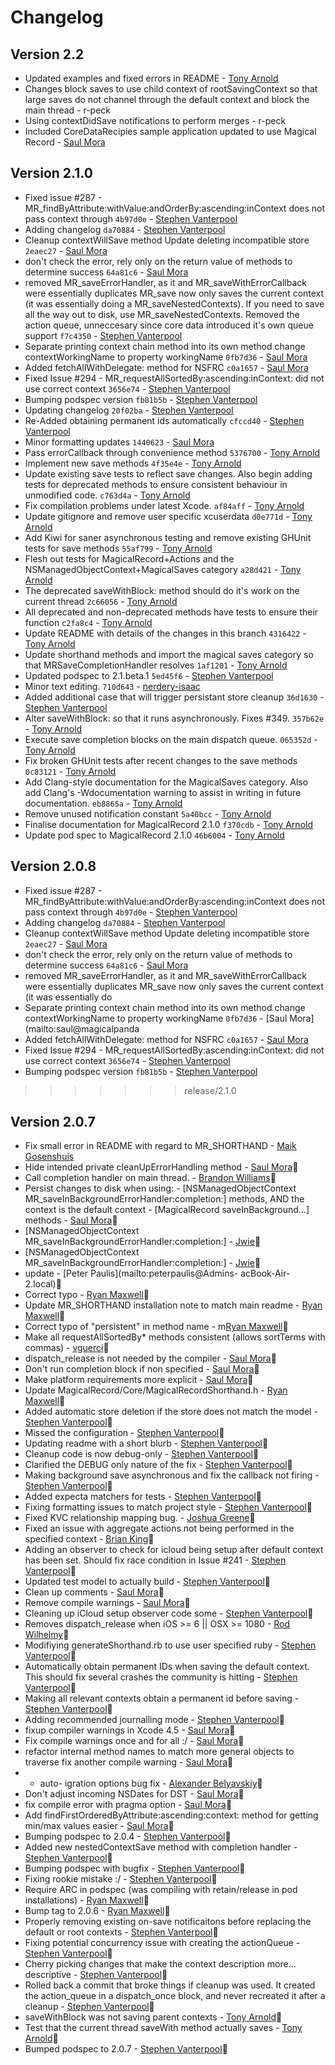 # Changelog

## Version 2.2
* Updated examples and fixed errors in README - [Tony Arnold](mailto:tony@thecocoabots.com)
* Changes block saves to use child context of rootSavingContext so that large saves do not channel through the default context and block the main thread - r-peck
* Using contextDidSave notifications to perform merges - r-peck
* Included CoreDataRecipies sample application updated to use Magical Record - [Saul Mora](mailto:saul@magicalpanda.com)

## Version 2.1.0
* Fixed issue #287 - MR_findByAttribute:withValue:andOrderBy:ascending:inContext does not pass context through `4b97d0e` - [Stephen Vanterpool](mailto:stephen@vanterpool.net)
* Adding changelog `da70884` - [Stephen Vanterpool](mailto:stephen@vanterpool.net)
* Cleanup contextWillSave method Update deleting incompatible store `2eaec27` - [Saul Mora](mailto:saul@magicalpanda.com)
* don't check the error, rely only on the return value of methods to determine success `64a81c6` - [Saul Mora](mailto:saul@magicalpanda.com)
* removed MR_saveErrorHandler, as it and MR_saveWithErrorCallback were essentially duplicates MR_save now only saves the current context (it was essentially doing a MR_saveNestedContexts). If you need to save all the way out to disk, use MR_saveNestedContexts. Removed the action queue, unneccesary since core data introduced it's own queue support `f7c4350` - [Stephen Vanterpool](mailto:stephen@vanterpool.net)
* Separate printing context chain method into its own method change contextWorkingName to property workingName `0fb7d36` - [Saul Mora](mailto:saul@magicalpanda.com)
* Added fetchAllWithDelegate: method for NSFRC `c0a1657` - [Saul Mora](mailto:saul@magicalpanda.com)
* Fixed Issue #294 - MR_requestAllSortedBy:ascending:inContext: did not use correct context `3656e74` - [Stephen Vanterpool](mailto:stephen@vanterpool.net)
* Bumping podspec version `fb81b5b` - [Stephen Vanterpool](mailto:stephen@vanterpool.net)
* Updating changelog `20f02ba` - [Stephen Vanterpool](mailto:stephen@vanterpool.net)
* Re-Added obtaining permanent ids automatically `cfccd40` - [Stephen Vanterpool](mailto:stephen@vanterpool.net)
* Minor formatting updates `1440623` - [Saul Mora](mailto:saul@magicalpanda.com)
* Pass errorCallback through convenience method `5376700` - [Tony Arnold](mailto:tony@thecocoabots.com)
* Implement new save methods `4f35e4e` - [Tony Arnold](mailto:tony@thecocoabots.com)
* Update existing save tests to reflect save changes. Also begin adding tests for deprecated methods to ensure consistent behaviour in unmodified code. `c763d4a` - [Tony Arnold](mailto:tony@thecocoabots.com)
* Fix compilation problems under latest Xcode. `af84aff` - [Tony Arnold](mailto:tony@thecocoabots.com)
* Update gitignore and remove user specific xcuserdata `d0e771d` - [Tony Arnold](mailto:tony@thecocoabots.com)
* Add Kiwi for saner asynchronous testing and remove existing GHUnit tests for save methods `55af799` - [Tony Arnold](mailto:tony@thecocoabots.com)
* Flesh out tests for MagicalRecord+Actions and the NSManagedObjectContext+MagicalSaves category `a28d421` - [Tony Arnold](mailto:tony@thecocoabots.com)
* The deprecated saveWithBlock: method should do it's work on the current thread `2c66056` - [Tony Arnold](mailto:tony@thecocoabots.com)
* All deprecated and non-deprecated methods have tests to ensure their function `c2fa8c4` - [Tony Arnold](mailto:tony@thecocoabots.com)
* Update README with details of the changes in this branch `4316422` - [Tony Arnold](mailto:tony@thecocoabots.com)
* Update shorthand methods and import the magical saves category so that MRSaveCompletionHandler resolves `1af1201` - [Tony Arnold](mailto:tony@thecocoabots.com)
* Updated podspec to 2.1.beta.1 `5ed45f6` - [Stephen Vanterpool](mailto:stephen@vanterpool.net)
* Minor text editing. `710d643` - [nerdery-isaac](mailto:isaac.greenspan@nerdery.com)
* Added additional case that will trigger persistant store cleanup `36d1630` - [Stephen Vanterpool](mailto:stephen@vanterpool.net)
* Alter saveWithBlock: so that it runs asynchronously. Fixes #349. `357b62e` - [Tony Arnold](mailto:tony@thecocoabots.com)
* Execute save completion blocks on the main dispatch queue. `065352d` - [Tony Arnold](mailto:tony@thecocoabots.com)
* Fix broken GHUnit tests after recent changes to the save methods `0c83121` - [Tony Arnold](mailto:tony@thecocoabots.com)
* Add Clang-style documentation for the MagicalSaves category. Also add Clang's -Wdocumentation warning to assist in writing in future documentation. `eb8865a` - [Tony Arnold](mailto:tony@thecocoabots.com)
* Remove unused notification constant `5a40bcc` - [Tony Arnold](mailto:tony@thecocoabots.com)
* Finalise documentation for MagicalRecord 2.1.0 `f370cdb` - [Tony Arnold](mailto:tony@thecocoabots.com)
* Update pod spec to MagicalRecord 2.1.0 `46b6004` - [Tony Arnold](mailto:tony@thecocoabots.com)

## Version 2.0.8
* Fixed issue #287 - MR_findByAttribute:withValue:andOrderBy:ascending:inContext does not pass context through `4b97d0e` - [Stephen Vanterpool](mailto:stephen@vanterpool.net)
* Adding changelog `da70884` - [Stephen Vanterpool](mailto:stephen@vanterpool.net)
* Cleanup contextWillSave method Update deleting incompatible store `2eaec27` - [Saul Mora](mailto:saul@magicalpanda.com)
* don't check the error, rely only on the return value of methods to determine success `64a81c6` - [Saul Mora](mailto:saul@magicalpanda.com)
* removed MR_saveErrorHandler, as it and MR_saveWithErrorCallback were essentially duplicates MR_save now only saves the current context (it was essentially do
* Separate printing context chain method into its own method change contextWorkingName to property workingName `0fb7d36` - [Saul Mora](mailto:saul@magicalpanda
* Added fetchAllWithDelegate: method for NSFRC `c0a1657` - [Saul Mora](mailto:saul@magicalpanda.com)
* Fixed Issue #294 - MR_requestAllSortedBy:ascending:inContext: did not use correct context `3656e74` - [Stephen Vanterpool](mailto:stephen@vanterpool.net)
* Bumping podspec version `fb81b5b` - [Stephen Vanterpool](mailto:stephen@vanterpool.net)
>>>>>>> release/2.1.0
## Version 2.0.7
* Fix small error in README with regard to MR_SHORTHAND - [Maik Gosenshuis](mailto:maik@gosenshuis.nl)
* Hide intended private cleanUpErrorHandling method - [Saul Mora](mailto:saul@magicalpanda.com)
* Call completion handler on main thread. - [Brandon Williams](mailto:brandon@opetopic.com)
* Persist changes to disk when using: - [NSManagedObjectContext MR_saveInBackgroundErrorHandler:completion:] methods, AND the context is the default context - [MagicalRecord saveInBackground…] methods - [Saul Mora](mailto:saul@magicalpanda.com)
* [NSManagedObjectContext MR_saveInBackgroundErrorHandler:completion:] - [Jwie](mailto:joey.daman@twoup.eu)
* [NSManagedObjectContext MR_saveInBackgroundErrorHandler:completion:] - [Jwie](mailto:joey.daman@twoup.eu)
* update - [Peter Paulis](mailto:peterpaulis@Admins- acBook-Air-2.local)
* Correct typo - [Ryan Maxwell](mailto:ryanm@xwell.co.nz)
* Update MR_SHORTHAND installation note to match main readme - [Ryan Maxwell](mailto:ryanm@xwell.co.nz)
* Correct typo of "persistent" in method name  - m[Ryan Maxwell](mailto:ryanm@xwell.co.nz)
* Make all requestAllSortedBy* methods consistent (allows sortTerms with commas) - [vguerci](mailto:vguerci@gmail.com)
* dispatch_release is not needed by the <REDACTED> compiler - [Saul Mora](mailto:saul@magicalpanda.com)
* Don't run completion block if non specified - [Saul Mora](mailto:saul@magicalpanda.com)
* Make platform requirements more explicit - [Saul Mora](mailto:saul@magicalpanda.com)
* Update MagicalRecord/Core/MagicalRecordShorthand.h - [Ryan Maxwell](mailto:ryanm@xwell.co.nz)
* Added automatic store deletion if the store does not match the model - [Stephen Vanterpool](mailto:stephen@vanterpool.net)
* Missed the configuration - [Stephen Vanterpool](mailto:stephen@vanterpool.net)
* Updating readme with a short blurb - [Stephen Vanterpool](mailto:stephen@vanterpool.net)
* Cleanup code is now debug-only - [Stephen Vanterpool](mailto:stephen@vanterpool.net)
* Clarified the DEBUG only nature of the fix - [Stephen Vanterpool](mailto:stephen@vanterpool.net)
* Making background save asynchronous and fix the callback not firing - [Stephen Vanterpool](mailto:stephen@vanterpool.net)
* Added expecta matchers for tests - [Stephen Vanterpool](mailto:stephen@vanterpool.net)
* Fixing formatting issues to match project style - [Stephen Vanterpool](mailto:stephen@vanterpool.net)
* Fixed KVC relationship mapping bug. - [Joshua Greene](mailto:jrg.developer@gmail.com)
* Fixed an issue with aggregate actions not being performed in the specified context - [Brian King](mailto:bking@agamatrix.com)
* Adding an observer to check for icloud being setup after default context has been set. Should fix race condition in Issue #241 - [Stephen Vanterpool](mailto:stephen@vanterpool.net)
* Updated test model to actually build - [Stephen Vanterpool](mailto:stephen@vanterpool.net)
* Clean up comments - [Saul Mora](mailto:saul@magicalpanda.com)
* Remove compile warnings - [Saul Mora](mailto:saul@magicalpanda.com)
* Cleaning up iCloud setup observer code some - [Stephen Vanterpool](mailto:stephen@vanterpool.net)
* Removes dispatch_release when iOS >= 6 || OSX >= 1080 - [Rod Wilhelmy](mailto:rwilhelmy@gmail.com)
* Modifiying generateShorthand.rb to use user specified ruby - [Stephen Vanterpool](mailto:stephen@vanterpool.net)
* Automatically obtain permanent IDs when saving the default context. This should fix several crashes the community is hitting - [Stephen Vanterpool](mailto:stephen@vanterpool.net)
* Making all relevant contexts obtain a permanent id before saving - [Stephen Vanterpool](mailto:stephen@vanterpool.net)
* Adding recommended journalling mode - [Stephen Vanterpool](mailto:stephen@vanterpool.net)
* fixup compiler warnings in Xcode 4.5 - [Saul Mora](mailto:saul@magicalpanda.com)
* Fix compile warnings once and for all :/ - [Saul Mora](mailto:saul@magicalpanda.com)
* refactor internal method names to match more general objects to traverse fix another compile warning - [Saul Mora](mailto:saul@magicalpanda.com)
* - auto- igration options bug fix - [Alexander Belyavskiy](mailto:diejmon@me.com)
* Don't adjust incoming NSDates for DST - [Saul Mora](mailto:saul@magicalpanda.com)
* fix compile error with pragma option - [Saul Mora](mailto:saul@magicalpanda.com)
* Add findFirstOrderedByAttribute:ascending:context: method for getting min/max values easier - [Saul Mora](mailto:saul@magicalpanda.com)
* Bumping podspec to 2.0.4 - [Stephen Vanterpool](mailto:stephen@vanterpool.net)
* Added new nestedContextSave method with completion handler - [Stephen Vanterpool](mailto:stephen@vanterpool.net)
* Bumping podspec with bugfix - [Stephen Vanterpool](mailto:stephen@vanterpool.net)
* Fixing rookie mistake :/ - [Stephen Vanterpool](mailto:stephen@vanterpool.net)
* Require ARC in podspec (was compiling with retain/release in pod installations) - [Ryan Maxwell](mailto:ryanm@xwell.co.nz)
* Bump tag to 2.0.6 - [Ryan Maxwell](mailto:ryanm@xwell.co.nz)
* Properly removing existing on-save notificaitons before replacing the default or root contexts - [Stephen Vanterpool](mailto:stephen@vanterpool.net)
* Fixing potential concurrency issue with creating the actionQueue - [Stephen Vanterpool](mailto:stephen@vanterpool.net)
* Cherry picking changes that make the context description more... descriptive - [Stephen Vanterpool](mailto:stephen@vanterpool.net)
* Rolled back a commit that broke things if cleanup was used. It created the action_queue in a dispatch_once block, and never recreated it after a cleanup - [Stephen Vanterpool](mailto:stephen@vanterpool.net)
* saveWithBlock was not saving parent contexts - [Tony Arnold](mailto:tony@thecocoabots.com)
* Test that the current thread saveWith method actually saves - [Tony Arnold](mailto:tony@thecocoabots.com)
* Bumped podspec to 2.0.7 - [Stephen Vanterpool](mailto:stephen@vanterpool.net)
